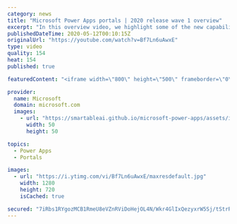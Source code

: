 ```yaml
---
category: news
title: "Microsoft Power Apps portals | 2020 release wave 1 overview"
excerpt: "In this overview video, we highlight some of the new capabilities included in the latest update to Microsoft Power Apps portals.     Here are the capabilities covered:   •    Power BI integration, so you can quickly add Power BI reports, tables, and dashboards to your portals without coding.  •    Themes"
publishedDateTime: 2020-05-12T00:10:15Z
originalUrl: "https://youtube.com/watch?v=Bf7Ln6uAwxE"
type: video
quality: 154
heat: 154
published: true

featuredContent: "<iframe width=\"800\" height=\"500\" frameborder=\"0\" src=\"https://www.youtube.com/embed/Bf7Ln6uAwxE\" allow=\"accelerometer; autoplay; encrypted-media; gyroscope; picture-in-picture\" allowfullscreen></iframe>"

provider:
  name: Microsoft
  domain: microsoft.com
  images:
    - url: "https://smartableai.github.io/microsoft-power-apps/assets/images/organizations/microsoft.com-50x50.jpg"
      width: 50
      height: 50

topics:
  - Power Apps
  - Portals

images:
  - url: "https://i.ytimg.com/vi/Bf7Ln6uAwxE/maxresdefault.jpg"
    width: 1280
    height: 720
    isCached: true

secured: "7iRbs1RYgozMCB1RmeU8eVZnRViDoHejOL4N/Wkr4GlIxQezyxrW5Sj/tStrRUXHi37iscR+Wkv5zxjXqy9z5GvSE6WvTqmjoc1iy5XKnGMxE1JTx45JwF70OQ/8K0O0QWLlcW52VBFnpuQ1gzyiBOfdpPmy2DdgQUjPzJsEDk4FM04yqdsBIJGzEL0yV2bYQnkDU8MTvUoKTYYG3bw1eKvnSUjBYg2HYg7kibotsxCo/SmVplOoBz+ed0D/VOe4nfpD9wMFrx/dS2n0fjmXW6mFD+so3rBD6nB9YWsg9ng57hGOT4oT69n+wo6KlHtFg/OowUJUgsWTOZUz4Ja/2MzYuIYMSC9DuREHA33kbNLy1iOTxtgzUkeowsn/pqPRun4anfDKtHPgWew5y589g6ztlVOyyGrtsaFJ/vGyS6uwGlIWLym1Pas/JEAuVkk8;znueFhiWy2QIFJF9xiLmew=="
---
```


